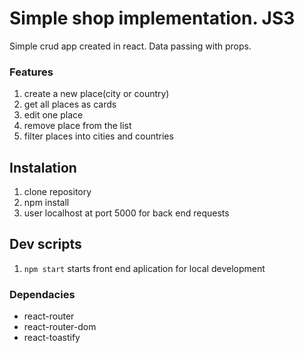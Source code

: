 # Simple shop implementation. JS3

Simple crud app created in react. Data passing with props.

### Features

1. create a new place(city or country)
2. get all places as cards
3. edit one place
4. remove place from the list
5. filter places into cities and countries

## Instalation

1. clone repository
1. npm install
1. user localhost at port 5000 for back end requests

## Dev scripts

1. `npm start` starts front end aplication for local development

### Dependacies

- react-router
- react-router-dom
- react-toastify
